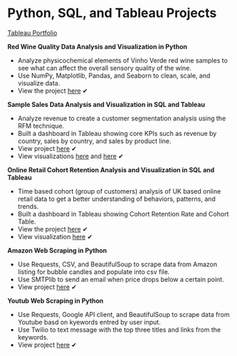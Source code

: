 # Python, SQL, and Tableau Projects

[Tableau Portfolio](https://public.tableau.com/app/profile/trinity3258)

**Red Wine Quality Data Analysis and Visualization in Python**
* Analyze physicochemical elements of Vinho Verde red wine samples to see what can affect the overall sensory quality of the wine.
* Use NumPy, Matplotlib, Pandas, and Seaborn to clean, scale, and visualize data. 
* View the project [here](https://github.com/tnewsome2019/Red-Wine-Quality-Data) ✔

**Sample Sales Data Analysis and Visualization in SQL and Tableau**
* Analyze revenue to create a customer segmentation analysis using the RFM technique. 
* Built a dashboard in Tableau showing core KPIs such as revenue by country, sales by country, and sales by product line. 
* View project [here](https://github.com/tnewsome2019/Data-Portfolio/blob/main/SQL/Sales_Data.sql) ✔
* View visualizations [here](https://public.tableau.com/app/profile/trinity3258/viz/Sales_Dashboard_1_16735567885970/SalesDashboard) and [here](https://public.tableau.com/app/profile/trinity3258/viz/Sales_Dashboard_2_16735568351520/SalesDashboard2?publish=yes) ✔

**Online Retail Cohort Retention Analysis and Visualization in SQL and Tableau**
* Time based cohort (group of customers) analysis of UK based online retail data to get a better understanding of behaviors, patterns, and trends. 
* Built a dashboard in Tableau showing Cohort Retention Rate and Cohort Table. 
* View the project [here](https://github.com/tnewsome2019/Data-Portfolio/blob/main/SQL/Cohort_Retention.sql) ✔
* View visualization [here](https://public.tableau.com/app/profile/trinity3258/viz/CohortRetentionDash_16736624803070/Dashboard1?publish=yes) ✔

**Amazon Web Scraping in Python**
* Use Requests, CSV, and BeautifulSoup to scrape data from Amazon listing for bubble candles and populate into csv file.
* Use SMTPlib to send an email when price drops below a certain point. 
* View project [here](https://github.com/tnewsome2019/Data-Portfolio/blob/main/Python/Amazon_Candle_Web_Scraping.ipynb) ✔

**Youtub Web Scraping in Python**
* Use Requests, Google API client, and BeautifulSoup to scrape data from Youtube basd on kyewords entred by user input.
* Use Twilio to text message with the top three titles and links from the keywords. 
* View project [here](https://github.com/tnewsome2019/Data-Portfolio/blob/main/Python/YoutubeWebScraping.ipynb) ✔
